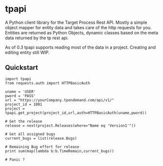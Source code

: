 # tpapi
A Python client library for the Target Process Rest API. Mostly a simple object mapper for entity data
and takes care of the http requests for you. Entities are returned as Python Objects, dynamic classes based on the meta data returned by the tp rest api.

As of 0.3 tpapi supports reading most of the data in a project.
Creating and editing entity still WIP.

## Quickstart
	import tpapi
	from requests.auth import HTTPBasicAuth
	
	uname = 'USER'
	pword = 'PASS'
	url = "https://yourCompany.tpondemand.com/api/v1/"
	project_id = 1001
	project = tpapi.get_project(project_id,url,auth=HTTPBasicAuth(uname,pword))

	# Get the release
	release = next(project.Releases(where="Name eq 'Version1'"))
	
	# Get all assigned bugs
	current_bugs = list(release.Bugs)

	# Remaining Bug effort for release
	print sum(map(lambda b:b.TimeRemain,current_bugs))

	# Panic ? 

